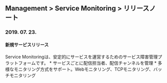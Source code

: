 ## Management > Service Monitoring > リリースノート

### 2019. 07. 23.

#### 新規サービスリリース
Service Monitoringは、安定的にサービスを運営するためのサービス障害管理プラットフォームです。 
	* サービスごとに配信担当者、配信チャンネルを管理
	* 多様なモニタリング方式をサポート。Webモニタリング、TCPモニタリング、バッチモニタリング 
